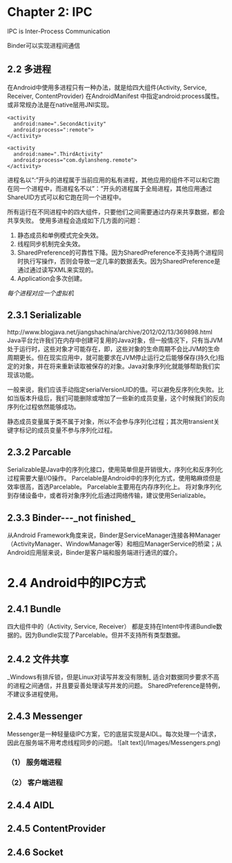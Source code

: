<h1>Chapter 2: IPC</h1>

IPC is Inter-Process Communication  

Binder可以实现进程间通信  

<h2>2.2 多进程</h2>

在Android中使用多进程只有一种办法，就是给四大组件(Activity, Service, Receiver, ContentProvider) 在AndroidManifest 中指定android:process属性。 或非常规办法是在native层用JNI实现。

~~~
<activity
  android:name=".SecondActivity"
  android:process=":remote">
</activity>

<activity
  android:name=".ThirdActivity"
  android:process="com.dylansheng.remote">
</activity>
~~~

进程名以“:”开头的进程属于当前应用的私有进程，其他应用的组件不可以和它跑在同一个进程中，而进程名不以”：”开头的进程属于全局进程，其他应用通过ShareUID方式可以和它跑在同一个进程中。

所有运行在不同进程中的四大组件，只要他们之间需要通过内存来共享数据，都会共享失败。
使用多进程会造成如下几方面的问题：
1. 静态成员和单例模式完全失效。
2. 线程同步机制完全失效。
3. SharedPreference的可靠性下降。因为SharedPreference不支持两个进程同时执行写操作，否则会导致一定几率的数据丢失。因为SharedPreference是通过通过读写XML来实现的。
4. Application会多次创建。

_每个进程对应一个虚拟机_

<h2>2.3.1 Serializable</h2>
http://www.blogjava.net/jiangshachina/archive/2012/02/13/369898.html
Java平台允许我们在内存中创建可复用的Java对象，但一般情况下，只有当JVM处于运行时，这些对象才可能存在，即，这些对象的生命周期不会比JVM的生命周期更长。但在现实应用中，就可能要求在JVM停止运行之后能够保存(持久化)指定的对象，并在将来重新读取被保存的对象。Java对象序列化就能够帮助我们实现该功能。

一般来说，我们应该手动指定serialVersionUID的值。可以避免反序列化失败。比如当版本升级后，我们可能删除或增加了一些新的成员变量，这个时候我们的反向序列化过程依然能够成功。

静态成员变量属于类不属于对象，所以不会参与序列化过程；其次用transient关键字标记的成员变量不参与序列化过程。

<h2>2.3.2 Parcable</h2>
Serializable是Java中的序列化接口，使用简单但是开销很大，序列化和反序列化过程需要大量I/O操作。
Parcelable是Android中的序列化方式，使用略麻烦但是效率很高，首选Parcelable。
Parcelable主要用在内存序列化上。
将对象序列化到存储设备中，或者将对象序列化后通过网络传输，建议使用Serializable。

<h2>2.3.3 Binder---_not finished_</h2>
从Android Framework角度来说，Binder是ServiceManager连接各种Manager（ActivityManager、WindowManager等）和相应ManagerService的桥梁；从Android应用层来说，Binder是客户端和服务端进行通讯的媒介。

<h1>2.4 Android中的IPC方式</h1>
<h2>2.4.1 Bundle</h2>
四大组件中的（Activity, Service, Receiver） 都是支持在Intent中传递Bundle数据的。因为Bundle实现了Parcelable。但并不支持所有类型数据。
<h2>2.4.2 文件共享</h2>
_Windows有排斥锁，但是Linux对读写并发没有限制_
适合对数据同步要求不高的进程之间通信，并且要妥善处理读写并发的问题。
SharedPreference是特例，不建议多进程使用。
<h2>2.4.3 Messenger</h2>
Messenger是一种轻量级IPC方案，它的底层实现是AIDL。每次处理一个请求，因此在服务端不用考虑线程同步的问题。
![alt text](/Images/Messengers.png)

<h3>（1） 服务端进程</h3>
<h3>（2） 客户端进程</h3>
<h2>2.4.4 AIDL</h2>
<h2>2.4.5 ContentProvider</h2>
<h2>2.4.6 Socket</h2>
